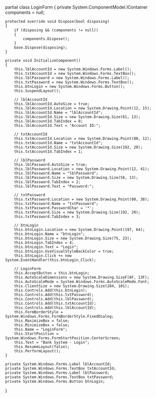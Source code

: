 partial class LoginForm
{
    private System.ComponentModel.IContainer components = null;
    
    protected override void Dispose(bool disposing)
    {
        if (disposing && (components != null))
        {
            components.Dispose();
        }
        base.Dispose(disposing);
    }

    private void InitializeComponent()
    {
        this.lblAccountId = new System.Windows.Forms.Label();
        this.txtAccountId = new System.Windows.Forms.TextBox();
        this.lblPassword = new System.Windows.Forms.Label();
        this.txtPassword = new System.Windows.Forms.TextBox();
        this.btnLogin = new System.Windows.Forms.Button();
        this.SuspendLayout();
        
        // lblAccountId
        this.lblAccountId.AutoSize = true;
        this.lblAccountId.Location = new System.Drawing.Point(12, 15);
        this.lblAccountId.Name = "lblAccountId";
        this.lblAccountId.Size = new System.Drawing.Size(61, 13);
        this.lblAccountId.TabIndex = 0;
        this.lblAccountId.Text = "Account ID:";
        
        // txtAccountId
        this.txtAccountId.Location = new System.Drawing.Point(80, 12);
        this.txtAccountId.Name = "txtAccountId";
        this.txtAccountId.Size = new System.Drawing.Size(192, 20);
        this.txtAccountId.TabIndex = 1;
        
        // lblPassword
        this.lblPassword.AutoSize = true;
        this.lblPassword.Location = new System.Drawing.Point(12, 41);
        this.lblPassword.Name = "lblPassword";
        this.lblPassword.Size = new System.Drawing.Size(56, 13);
        this.lblPassword.TabIndex = 2;
        this.lblPassword.Text = "Password:";
        
        // txtPassword
        this.txtPassword.Location = new System.Drawing.Point(80, 38);
        this.txtPassword.Name = "txtPassword";
        this.txtPassword.PasswordChar = '*';
        this.txtPassword.Size = new System.Drawing.Size(192, 20);
        this.txtPassword.TabIndex = 3;
        
        // btnLogin
        this.btnLogin.Location = new System.Drawing.Point(197, 64);
        this.btnLogin.Name = "btnLogin";
        this.btnLogin.Size = new System.Drawing.Size(75, 23);
        this.btnLogin.TabIndex = 4;
        this.btnLogin.Text = "Login";
        this.btnLogin.UseVisualStyleBackColor = true;
        this.btnLogin.Click += new System.EventHandler(this.btnLogin_Click);
        
        // LoginForm
        this.AcceptButton = this.btnLogin;
        this.AutoScaleDimensions = new System.Drawing.SizeF(6F, 13F);
        this.AutoScaleMode = System.Windows.Forms.AutoScaleMode.Font;
        this.ClientSize = new System.Drawing.Size(284, 101);
        this.Controls.Add(this.btnLogin);
        this.Controls.Add(this.txtPassword);
        this.Controls.Add(this.lblPassword);
        this.Controls.Add(this.txtAccountId);
        this.Controls.Add(this.lblAccountId);
        this.FormBorderStyle = System.Windows.Forms.FormBorderStyle.FixedDialog;
        this.MaximizeBox = false;
        this.MinimizeBox = false;
        this.Name = "LoginForm";
        this.StartPosition = System.Windows.Forms.FormStartPosition.CenterScreen;
        this.Text = "Bank System - Login";
        this.ResumeLayout(false);
        this.PerformLayout();
    }

    private System.Windows.Forms.Label lblAccountId;
    private System.Windows.Forms.TextBox txtAccountId;
    private System.Windows.Forms.Label lblPassword;
    private System.Windows.Forms.TextBox txtPassword;
    private System.Windows.Forms.Button btnLogin;
}
